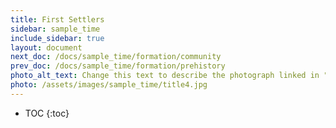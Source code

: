 ```yaml
---
title: First Settlers
sidebar: sample_time
include_sidebar: true
layout: document
next_doc: /docs/sample_time/formation/community
prev_doc: /docs/sample_time/formation/prehistory
photo_alt_text: Change this text to describe the photograph linked in "photo".
photo: /assets/images/sample_time/title4.jpg
---
```


* TOC
{:toc}

